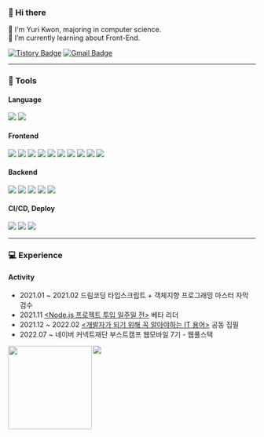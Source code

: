 ### 👋 Hi there

💬 I'm Yuri Kwon, majoring in computer science. <br>
🌱 I’m currently learning about Front-End.


[![Tistory Badge](https://img.shields.io/badge/Blog-Yuri's%20Dev%20Note-ff69b4)](https://jiyusu99.tistory.com/)
[![Gmail Badge](https://img.shields.io/badge/Gmail-EA4335?style=flat&logo=Gmail&logoColor=white)](mailto:99jiyusu@gmail.com) 

---
<!--  🔧⚒⚒🛠 -->
### 🔧 Tools
#### Language
<div>
  <img src="https://img.shields.io/badge/JavaScript-F7DF1E?style=flat-square&logo=JavaScript&logoColor=black"/>
  <img src="https://img.shields.io/badge/TypeScript-3178C6?style=flat-square&logo=TypeScript&logoColor=white"/>
</div>

#### Frontend
<div>
  <img src="https://img.shields.io/badge/HTML5-E34F26?style=flat-square&logo=HTML5&logoColor=white"/>
  <img src="https://img.shields.io/badge/CSS3-1572B6?style=flat-square&logo=CSS3&logoColor=white"/>
  <img src="https://img.shields.io/badge/React-61DAFB?style=flat-square&logo=React&logoColor=white"/>
  <img src="https://img.shields.io/badge/Vue.js-42d392?style=flat-square&logo=Vue.js&logoColor=white"/>
  <img src="https://img.shields.io/badge/Sass-CC6699?style=flat-square&logo=Sass&logoColor=white"/>
  <img src="https://img.shields.io/badge/styled components-DB7093?style=flat-square&logo=styled-components&logoColor=white"/>
  <img src="https://img.shields.io/badge/Webpack-8DD6F9?style=flat-square&logo=Webpack&logoColor=white"/>
  <img src="https://img.shields.io/badge/-zustand-brown"/>
  <img src="https://img.shields.io/badge/-recoil-blue"/>
  <img src="https://img.shields.io/badge/-Vite-blueviolet"/>

  

</div>

#### Backend
<div>
  <img src="https://img.shields.io/badge/Node.js-339933?style=flat-square&logo=Node.js&logoColor=white"/>
  <img src="https://img.shields.io/badge/Express-000000?style=flat-square&logo=Express&logoColor=white"/>
  <img src="https://img.shields.io/badge/NestJS-E0234E?style=flat-square&logo=NestJS&logoColor=white"/>
<img src="https://img.shields.io/badge/MySQL-4479A1?style=flat-square&logo=MySQL&logoColor=white"/>
<img src="https://img.shields.io/badge/MongoDB-47A248?style=flat-square&logo=MongoDB&logoColor=white"/>
</div>

#### CI/CD, Deploy
<div>
  <img src="https://img.shields.io/badge/Heroku-430098?style=flat-square&logo=Heroku&logoColor=white"/>
  <img src="https://img.shields.io/badge/Nginx-009639?style=flat-square&logo=Nginx&logoColor=white"/>
  <img src="https://img.shields.io/badge/Github Actions-2088FF?style=flat-square&logo=Github Actions&logoColor=white"/>
</div>

---
### 💻 Experience
<!-- #### Development
- 2020.09 ~ 2020.11 호텔 관리 페이지 개발 <br>
  (`Javascript`, `Node.js`, `EJS`,` MySQL`)
- 2020.12 ~ 2021.12 Mobigen UI 솔루션 연구팀 인턴 <br>
  (`Javascript`, `AngularJS`, `Java`, `Spring Boot`, `MyBatis`, `docker`, `SonarQube`)
- 2022.04 ~ 2022.06 코딩 문제 추천 서비스 COALA 웹 개발 <br>
  (`Javascript`, `VueJS`, `Node.js`, `MySQL`)
- 2022.05 ~ 2022.07 프로젝트/스터디 모집 플랫폼 Promentous 개발 <br>
  (`Javascript`, `VueJS`, `Node.js`, `MySQL`, `AWS`)
 -->
#### Activity
- 2021.01 ~ 2021.02 드림코딩 타입스크립트 + 객체지향 프로그래밍 마스터 자막 검수
- 2021.11 [<Node.js 프로젝트 투입 일주일 전>](http://www.yes24.com/Product/Goods/105847907) 베타 리더
- 2021.12 ~ 2022.02 [<개발자가 되기 위해 꼭 알아야하는 IT 용어>](https://www.aladin.co.kr/shop/wproduct.aspx?ItemId=295246586) 공동 집필
- 2022.07 ~ 네이버 커넥트재단 부스트캠프 웹모바일 7기 - 웹풀스택

<!-- <a href="https://github.com/YuriKwon/github-profile-trophy"><h2>🏆 Github Profile Trophy</h2></a>
<a href="https://github.com/YuriKwon/github-profile-trophy">
  <img width=800 src="https://github-profile-trophy.vercel.app/?username=YuriKwon&column=8&theme=gruvbox&no-frame=true"/>
</a>
 -->
<!-- --- -->
<!-- [![Top Langs](https://github-readme-stats.vercel.app/api/top-langs/?username=YuriKwon&layout=compact)](https://github.com/anuraghazra/github-readme-stats)-->

<div>
  <img height="170" align="left" src="https://github-readme-stats.vercel.app/api?username=YuriKwon&count_private=true&show_icons=true&theme=radical&include_all_commits=true" />
  <img src="http://mazassumnida.wtf/api/v2/generate_badge?boj=jiyusu99">
  <!--   <img src="https://github-readme-stats.vercel.app/api/top-langs/?username=YuriKwon&layout=compact" /> -->
</div>

<!-- [![Readme Card](https://github-readme-stats.vercel.app/api/pin/?username=YuriKwon&repo=TIL)](https://github.com/YuriKwon/github-readme-stats) -->
